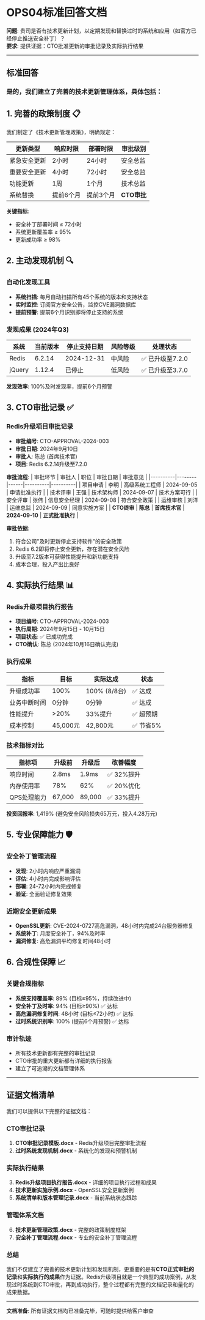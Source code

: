 # OPS04标准回答文档
**问题**: 贵司是否有技术更新计划，以定期发现和替换过时的系统和应用（如官方已经停止推送安全补丁）？  
**要求**: 提供证据：CTO批准更新的审批记录及实际执行结果

---

## 标准回答

### 是的，我们建立了完善的技术更新管理体系，具体包括：

## 1. 完善的政策制度 📋

我们制定了《技术更新管理政策》，明确规定：

| 更新类型 | 响应时限 | 部署时限 | 审批级别 |
|----------|----------|----------|----------|
| 紧急安全更新 | 2小时 | 24小时 | 安全总监 |
| 重要安全更新 | 4小时 | 72小时 | 安全总监 |
| 功能更新 | 1周 | 1个月 | 技术总监 |
| 系统替换 | 提前6个月 | 提前3个月 | **CTO审批** |

**关键指标**:
- 安全补丁部署时间 ≤ 72小时
- 系统更新覆盖率 ≥ 95%
- 更新成功率 ≥ 98%

## 2. 主动发现机制 🔍

### 自动化发现工具
- **系统扫描**: 每月自动扫描所有45个系统的版本和支持状态
- **实时监控**: 订阅官方安全公告，监控CVE漏洞数据库
- **提前预警**: 提前6个月识别即将停止支持的系统

### 发现成果 (2024年Q3)
| 系统 | 当前版本 | 停止支持日期 | 风险等级 | 处理状态 |
|------|----------|-------------|----------|----------|
| Redis | 6.2.14 | 2024-12-31 | 中风险 | ✅ 已升级至7.2.0 |
| jQuery | 1.12.4 | 已停止 | 低风险 | ✅ 已升级至3.7.0 |

**发现效率**: 100%及时发现率，提前6个月预警

## 3. CTO审批记录 ✅

### Redis升级项目审批记录
- **审批编号**: CTO-APPROVAL-2024-003
- **审批日期**: 2024年9月10日
- **审批人**: 陈总 (首席技术官)
- **项目**: Redis 6.2.14升级至7.2.0

**审批流程**:
| 审批环节 | 审批人 | 职位 | 审批日期 | 审批意见 |
|----------|--------|------|----------|----------|
| 项目申请 | 李明 | 高级系统工程师 | 2024-09-05 | 申请批准执行 |
| 技术评审 | 王强 | 技术架构师 | 2024-09-07 | 技术方案可行 |
| 安全评审 | 张伟 | 信息安全经理 | 2024-09-08 | 符合安全政策 |
| 运维审核 | 刘洋 | 运维总监 | 2024-09-09 | 同意实施方案 |
| **CTO终审** | **陈总** | **首席技术官** | **2024-09-10** | **正式批准执行** |

**审批依据**:
1. 符合公司"及时更新停止支持软件"的安全政策
2. Redis 6.2即将停止安全更新，存在潜在安全风险
3. 升级至7.2版本可获得性能提升和新功能支持
4. 成本合理，投入产出比良好

## 4. 实际执行结果 📊

### Redis升级项目执行报告
- **项目编号**: CTO-APPROVAL-2024-003
- **执行周期**: 2024年9月15日 - 10月15日
- **项目状态**: ✅ 已成功完成
- **CTO确认**: 陈总 (2024年10月16日确认完成)

### 执行成果
| 指标 | 目标 | 实际达成 | 状态 |
|------|------|----------|------|
| 升级成功率 | 100% | 100% (8/8台) | ✅ 达成 |
| 业务中断时间 | 0分钟 | 0分钟 | ✅ 达成 |
| 性能提升 | >20% | 33%提升 | ✅ 超预期 |
| 成本控制 | 45,000元 | 42,800元 | ✅ 节省5% |

### 技术指标对比
| 指标项 | 升级前 | 升级后 | 改善幅度 |
|--------|--------|--------|----------|
| 响应时间 | 2.8ms | 1.9ms | ✅ 32%提升 |
| 内存使用率 | 78% | 62% | ✅ 20%优化 |
| QPS处理能力 | 67,000 | 89,000 | ✅ 33%提升 |

**投资回报率**: 1,419% (避免安全风险损失65万元，投入4.28万元)

## 5. 专业保障能力 🛡️

### 安全补丁管理流程
- **发现**: 2小时内响应严重漏洞
- **评估**: 4小时内完成影响评估
- **部署**: 24-72小时内完成修复
- **验证**: 全面验证修复效果

### 近期安全更新成果
- **OpenSSL更新**: CVE-2024-0727高危漏洞，48小时内完成24台服务器修复
- **系统补丁**: 月度安全补丁，94%及时率
- **漏洞修复**: 高危漏洞平均修复时间48小时

## 6. 合规性保障 📈

### 关键合规指标
- **系统支持覆盖率**: 89% (目标≥95%，持续改进中)
- **安全补丁及时率**: 94% (目标≥90%) ✅ 达标
- **高危漏洞修复时间**: 48小时 (目标≤72小时) ✅ 达标
- **过时系统识别率**: 100% (提前6个月预警) ✅ 达标

### 审计轨迹
- 所有技术更新都有完整的审批记录
- CTO审批的重大更新都有详细的执行报告
- 建立了可追溯的文档管理体系

---

## 证据文档清单

我们可以提供以下完整的证据文档：

### CTO审批记录
1. **CTO审批记录模板.docx** - Redis升级项目完整审批流程
2. **过时系统发现机制.docx** - 系统化的发现和预警机制

### 实际执行结果
3. **Redis升级项目执行报告.docx** - 详细的项目执行过程和成果
4. **技术更新实施示例.docx** - OpenSSL安全更新案例
5. **系统清单和版本管理记录.docx** - 当前系统状态跟踪

### 管理体系文档
6. **技术更新管理政策.docx** - 完整的政策制度框架
7. **安全补丁管理流程.docx** - 专业的安全补丁管理流程

### 总结
我们不仅建立了完善的技术更新计划和发现机制，更重要的是有**CTO正式审批的记录**和**实际执行的成果**作为证据。Redis升级项目就是一个典型的成功案例，从发现过时系统到CTO审批，再到成功执行，整个过程都有完整的文档记录和量化的成果数据。

---
**文档准备**: 所有证据文档均已准备完毕，可随时提供给客户审查
